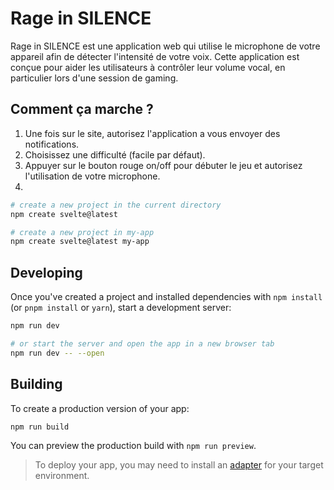 # Rage in SILENCE

Rage in SILENCE est une application web qui utilise le microphone de votre appareil afin de détecter l'intensité de votre voix.
Cette application est conçue pour aider les utilisateurs à contrôler leur volume vocal, en particulier lors d'une session de gaming.

## Comment ça marche ?

1. Une fois sur le site, autorisez l'application a vous envoyer des notifications. 
2. Choisissez une difficulté (facile par défaut).
3. Appuyer sur le bouton rouge on/off pour débuter le jeu et autorisez l'utilisation de votre microphone.
4. 

```bash
# create a new project in the current directory
npm create svelte@latest

# create a new project in my-app
npm create svelte@latest my-app
```

## Developing

Once you've created a project and installed dependencies with `npm install` (or `pnpm install` or `yarn`), start a development server:

```bash
npm run dev

# or start the server and open the app in a new browser tab
npm run dev -- --open
```

## Building

To create a production version of your app:

```bash
npm run build
```

You can preview the production build with `npm run preview`.

> To deploy your app, you may need to install an [adapter](https://kit.svelte.dev/docs/adapters) for your target environment.
